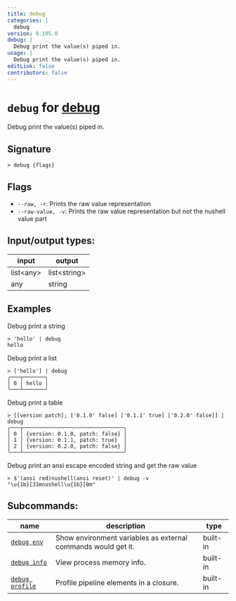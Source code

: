```yaml
---
title: debug
categories: |
  debug
version: 0.105.0
debug: |
  Debug print the value(s) piped in.
usage: |
  Debug print the value(s) piped in.
editLink: false
contributors: false
---
```

<!-- This file is automatically generated. Please edit the command in https://github.com/nushell/nushell instead. -->

# `debug` for [debug](/commands/categories/debug.md)

<div class='command-title'>Debug print the value(s) piped in.</div>

## Signature

```> debug {flags} ```

## Flags

 -  `--raw, -r`: Prints the raw value representation
 -  `--raw-value, -v`: Prints the raw value representation but not the nushell value part


## Input/output types:

| input     | output       |
| --------- | ------------ |
| list&lt;any&gt; | list&lt;string&gt; |
| any       | string       |
## Examples

Debug print a string
```nu
> 'hello' | debug
hello
```

Debug print a list
```nu
> ['hello'] | debug
╭───┬───────╮
│ 0 │ hello │
╰───┴───────╯

```

Debug print a table
```nu
> [[version patch]; ['0.1.0' false] ['0.1.1' true] ['0.2.0' false]] | debug
╭───┬────────────────────────────────╮
│ 0 │ {version: 0.1.0, patch: false} │
│ 1 │ {version: 0.1.1, patch: true}  │
│ 2 │ {version: 0.2.0, patch: false} │
╰───┴────────────────────────────────╯

```

Debug print an ansi escape encoded string and get the raw value
```nu
> $'(ansi red)nushell(ansi reset)' | debug -v
"\u{1b}[31mnushell\u{1b}[0m"
```


## Subcommands:

| name                                               | description                                                   | type     |
| -------------------------------------------------- | ------------------------------------------------------------- | -------- |
| [`debug env`](/commands/docs/debug_env.md)         | Show environment variables as external commands would get it. | built-in |
| [`debug info`](/commands/docs/debug_info.md)       | View process memory info.                                     | built-in |
| [`debug profile`](/commands/docs/debug_profile.md) | Profile pipeline elements in a closure.                       | built-in |
